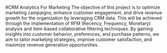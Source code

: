 #CRM Analytics For Marketing
The objective of this project is to optimize marketing campaigns, enhance customer engagement, and drive revenue growth for the organization by leveraging CRM data. 
This will be achieved through the implementation of RFM (Recency, Frequency, Monetary) analysis and item-based collaborative filtering techniques. 
By gaining insights into customer behavior, preferences, and purchase patterns, we aim to tailor marketing strategies, improve customer satisfaction, and maximize revenue generation opportunities.

